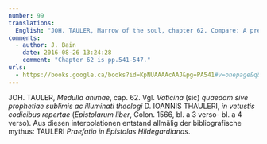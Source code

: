 ```yaml
---
number: 99
translations:
  English: "JOH. TAULER, Marrow of the soul, chapter 62. Compare: A prediction or prophecy of the sublime and enlightened theologian, D. John Tauler, found in old manuscripts. ([Hildegard], Book of Letters, Cologne. 1566, bl. a 3 verso- bl. a 4 verso). From these interpolations gradually formed the bibliographic myth: TAULER, Preface to the letters of Hildegard. [Trans. J. Bock and J. Bain]"
comments:
  - author: J. Bain
    date: 2016-08-26 13:24:28
    comment: "Chapter 62 is pp.541-547."
urls:
  - https://books.google.ca/books?id=KpNUAAAAcAAJ&pg=PA541#v=onepage&q&f=false
---
```


JOH. TAULER, <em>Medulla animae</em>, cap. 62. Vgl. <em>Vaticina</em> (sic) <em>quaedam sive prophetiae sublimis ac illuminati theologi</em> D. IOANNIS THAULERI, <em>in vetustis codicibus repertae</em> (<em>Epistolarum liber</em>, Colon. 1566, bl. a 3 verso- bl. a 4 verso). Aus diesen interpolationen entstand allmälig der bibliografische mythus: TAULERI <em>Praefatio in Epistolas Hildegardianas</em>.
